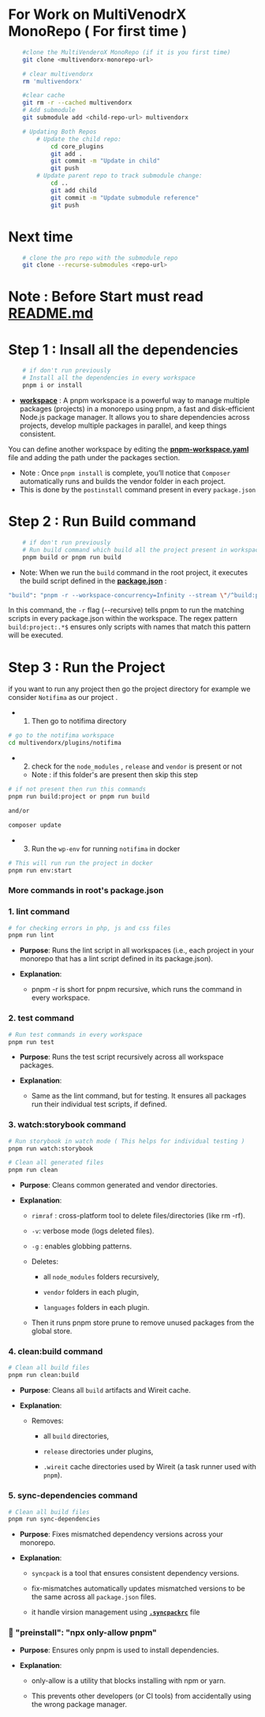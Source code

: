 # For Work on MultiVenodrX MonoRepo ( For first time )
```bash
    #clone the MultiVenderoX MonoRepo (if it is you first time)
    git clone <multivendorx-monorepo-url>

    # clear multivendorx    
    rm 'multivendorx'

    #clear cache 
    git rm -r --cached multivendorx
    # Add submodule
    git submodule add <child-repo-url> multivendorx

    # Updating Both Repos
        # Update the child repo:
            cd core_plugins
            git add .
            git commit -m "Update in child"
            git push
        # Update parent repo to track submodule change:
            cd ..
            git add child
            git commit -m "Update submodule reference"
            git push
```

# Next time
```bash
    # clone the pro repo with the submodule repo
    git clone --recurse-submodules <repo-url>
```
# Note : Before Start must read [**README.md**](README.md)
# Step 1 : Insall all the dependencies
```bash
    # if don't run previously
    # Install all the dependencies in every workspace
    pnpm i or install
```
- [**workspace**](pnpm-workspace.yaml) : A pnpm workspace is a powerful way to manage multiple packages (projects) in a monorepo using pnpm, a fast and disk-efficient Node.js package manager. It allows you to share dependencies across projects, develop multiple packages in parallel, and keep things consistent.

You can define another workspace by editing the [**pnpm-workspace.yaml**](pnpm-workspace.yaml) file and adding the path under the packages section.

- Note : Once `pnpm install` is complete, you’ll notice that `Composer` automatically runs and builds the vendor folder in each project.
- This is done by the `postinstall` command present in every `package.json`

# Step 2 : Run Build command
```bash
    # if don't run previously
    # Run build command which build all the project present in workspace
    pnpm build or pnpm run build
```
- Note: When we run the `build` command in the root project, it executes the build script defined in the [**package.json**](package.json) :
```bash
"build": "pnpm -r --workspace-concurrency=Infinity --stream \"/^build:project:.*$/\""
```
In this command, the `-r` flag (--recursive) tells pnpm to run the matching scripts in every package.json within the workspace. The regex pattern `build:project:.*$` ensures only scripts with names that match this pattern will be executed.

# Step 3 : Run the Project
if you want to run any project then go the project directory for example
we consider `Notifima` as our project .

- 1. Then go to notifima directory
```bash
# go to the notifima workspace
cd multivendorx/plugins/notifima
```
- 2. check for the `node_modules` , `release` and `vendor` is present or not
    - Note : if this folder's are present then skip this step
```bash
# if not present then run this commands
pnpm run build:project or pnpm run build

and/or

composer update

```
- 3. Run the `wp-env` for running `notifima` in docker
```bash
# This will run run the project in docker
pnpm run env:start
```

### More commands in root's package.json

### 1. lint command
```bash
# for checking errors in php, js and css files
pnpm run lint
```

*   **Purpose**: Runs the lint script in all workspaces (i.e., each project in your monorepo that has a lint script defined in its package.json).
    
*   **Explanation**:
    
    *   pnpm -r is short for pnpm recursive, which runs the command in every workspace.

### 2. test command        
```bash
# Run test commands in every workspace
pnpm run test
```
*   **Purpose**: Runs the test script recursively across all workspace packages.
    
*   **Explanation**:
    
    *   Same as the lint command, but for testing. It ensures all packages run their individual test scripts, if defined.

### 3. watch:storybook command        
```bash
# Run storybook in watch mode ( This helps for individual testing )
pnpm run watch:storybook
```

```bash
# Clean all generated files
pnpm run clean
```
*   **Purpose**: Cleans common generated and vendor directories.
    
*   **Explanation**:
    
    *   `rimraf` : cross-platform tool to delete files/directories (like rm -rf).
        
    *   `-v`: verbose mode (logs deleted files).
        
    *   `-g` : enables globbing patterns.
        
    *   Deletes:
        
        *   all `node_modules` folders recursively,
            
        *   `vendor` folders in each plugin,
            
        *   `languages` folders in each plugin.
            
    *   Then it runs pnpm store prune to remove unused packages from the global store.

### 4. clean:build command        
```bash
# Clean all build files
pnpm run clean:build
```
*   **Purpose**: Cleans all `build` artifacts and Wireit cache.
    
*   **Explanation**:
    
    *   Removes:
        
        *   all `build` directories,
            
        *   `release` directories under plugins,
            
        *   `.wireit` cache directories used by Wireit (a task runner used with `pnpm`).

### 5. sync-dependencies command              
```bash
# Clean all build files
pnpm run sync-dependencies
```
*   **Purpose**: Fixes mismatched dependency versions across your monorepo.
    
*   **Explanation**:
    
    *   `syncpack` is a tool that ensures consistent dependency versions.
        
    *   fix-mismatches automatically updates mismatched versions to be the same across all `package.json` files.
    * it handle virsion management using [**`.syncpackrc`**](.syncpackrc) file
        

### 🔹 "preinstall": "npx only-allow pnpm"

*   **Purpose**: Ensures only pnpm is used to install dependencies.
    
*   **Explanation**:
    
    *   only-allow is a utility that blocks installing with npm or yarn.
        
    *   This prevents other developers (or CI tools) from accidentally using the wrong package manager.